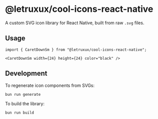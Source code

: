 # @letruxux/cool-icons-react-native

A custom SVG icon library for React Native, built from raw `.svg` files.

## Usage

```tsx
import { CaretDownSm } from "@letruxux/cool-icons-react-native";

<CaretDownSm width={24} height={24} color="black" />
```

## Development

To regenerate icon components from SVGs:

```bash
bun run generate
```

To build the library:

```bash
bun run build
```
